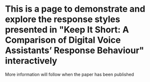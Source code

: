 # This is a page to demonstrate and explore the response styles presented in "Keep It Short: A Comparison of Digital Voice Assistants’ Response Behaviour" interactively
More information will follow when the paper has been published
